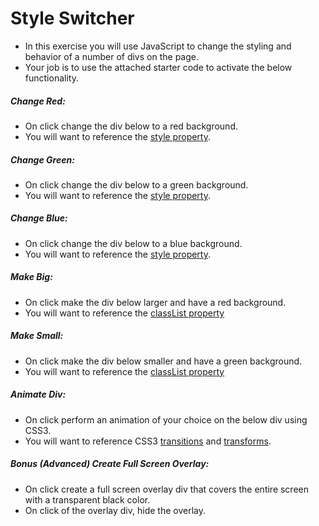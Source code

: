 # Style Switcher

- In this exercise you will use JavaScript to change the styling and behavior of a number of divs on the page.
- Your job is to use the attached starter code to activate the below functionality.

##### Change Red:

- On click change the div below to a red background.
- You will want to reference the [style property](https://developer.mozilla.org/en-US/docs/Web/API/HTMLElement/style).

##### Change Green:

- On click change the div below to a green background.
- You will want to reference the [style property](https://developer.mozilla.org/en-US/docs/Web/API/HTMLElement/style).

##### Change Blue:

- On click change the div below to a blue background.
- You will want to reference the [style property](https://developer.mozilla.org/en-US/docs/Web/API/HTMLElement/style).

##### Make Big:

- On click make the div below larger and have a red background.
- You will want to reference the [classList property](https://developer.mozilla.org/en-US/docs/Web/API/Element/classList)

##### Make Small:

- On click make the div below smaller and have a green background.
- You will want to reference the [classList property](https://developer.mozilla.org/en-US/docs/Web/API/Element/classList)

##### Animate Div:

- On click perform an animation of your choice on the below div using CSS3.
- You will want to reference CSS3 [transitions](https://developer.mozilla.org/en-US/docs/Web/CSS/CSS_Transitions/Using_CSS_transitions) and [transforms](https://developer.mozilla.org/en-US/docs/Web/CSS/CSS_Transforms/Using_CSS_transforms).

##### Bonus (Advanced) Create Full Screen Overlay:

- On click create a full screen overlay div that covers the entire screen with a transparent black color.
- On click of the overlay div, hide the overlay.